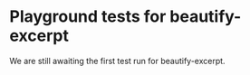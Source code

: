 # Playground tests for beautify-excerpt
We are still awaiting the first test run for beautify-excerpt.
